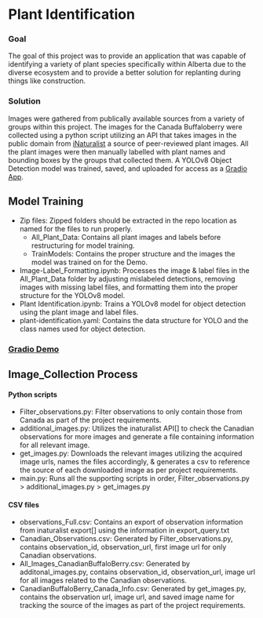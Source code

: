# Plant Identification

### Goal
The goal of this project was to provide an application that was capable of identifying a variety of plant species specifically within Alberta due to the diverse ecosystem and to provide a better solution for replanting during things like construction.

### Solution
Images were gathered from publically available sources from a variety of groups within this project. The images for the Canada Buffaloberry were collected using a python script utilizing an API that takes images in the public domain from [iNaturalist](https://www.inaturalist.org/) a source of peer-reviewed plant images. All the plant images were then manually labelled with plant names and bounding boxes by the groups that collected them. A YOLOv8 Object Detection model was trained, saved, and uploaded for access as a [Gradio App](https://kadenshubert-plant-id-demo.hf.space).

## Model Training
- Zip files: Zipped folders should be extracted in the repo location as named for the files to run properly.
  - All_Plant_Data: Contains all plant images and labels before restructuring for model training.
  - TrainModels: Contains the proper structure and the images the model was trained on for the Demo.
- Image-Label_Formatting.ipynb: Processes the image & label files in the All_Plant_Data folder by adjusting mislabeled detections, removing images with missing label files, and formatting them into the proper structure for the YOLOv8 model.
- Plant Identification.ipynb: Trains a YOLOv8 model for object detection using the plant image and label files.
- plant-identification.yaml: Contains the data structure for YOLO and the class names used for object detection.

### [Gradio Demo](https://kadenshubert-plant-id-demo.hf.space)

## Image_Collection Process
#### Python scripts
- Filter_observations.py: Filter observations to only contain those from Canada as part of the project requirements.
- additional_images.py: Utilizes the inaturalist API[] to check the Canadian observations for more images and generate a file containing information for all relevant image.
- get_images.py: Downloads the relevant images utilizing the acquired image urls, names the files accordingly, & generates a csv to reference the source of each downloaded image as per project requirements.
- main.py: Runs all the supporting scripts in order, Filter_observations.py > additional_images.py > get_images.py
#### CSV files
- observations_Full.csv: Contains an export of observation information from inaturalist export[] using the information in export_query.txt
- Canadian_Observations.csv: Generated by Filter_observations.py, contains observation_id, observation_url, first image url for only Canadian observations.
- All_Images_CanadianBuffaloBerry.csv: Generated by additonal_images.py, contains observation_id, observation_url, image url for all images related to the Canadian observations.  
- CanadianBuffaloBerry_Canada_Info.csv: Generated by get_images.py, contains the observation url, image url, and saved image name for tracking the source of the images as part of the project requirements.
